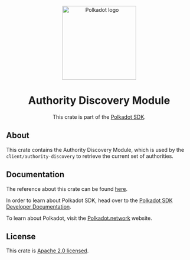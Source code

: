 <div align="center">

<img
alt="Polkadot logo" width="200"
src="https://raw.githubusercontent.com/paritytech/polkadot-sdk/rzadp/readmes/docs/images/Polkadot_Logo_Horizontal_Pink_BlackOnWhite.png">

# Authority Discovery Module

This crate is part of the [Polkadot SDK](https://github.com/paritytech/polkadot-sdk/).

</div>

## About

This crate contains the Authority Discovery Module,
which is used by the `client/authority-discovery` to retrieve the current set of authorities.

## Documentation

The reference about this crate can be found [here](https://paritytech.github.io/polkadot-sdk/master/pallet_authority_discovery).

In order to learn about Polkadot SDK, head over to the [Polkadot SDK Developer Documentation](https://paritytech.github.io/polkadot-sdk/master/polkadot_sdk_docs/index.html).

To learn about Polkadot, visit the [Polkadot.network](https://polkadot.network/) website.

## License

This crate is [Apache 2.0 licensed](https://spdx.org/licenses/Apache-2.0.html).
